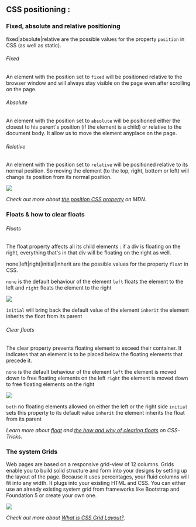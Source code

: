 ## CSS positioning :

### Fixed, absolute and relative positioning

 fixed|absolute|relative are the possible values for the property `position` in CSS (as well as static).

###### Fixed

  An element with the position set to `fixed` will be positioned relative to the browser window and will always stay visible on the page even after scrolling on the page.

###### Absolute

  An element with the position set to `absolute` will be positioned either the closest to his parent's position (if the element
  is a child) or relative to the document body. It allow us to move the element anyplace on the page.

###### Relative

  An element with the position set to `relative` will be positioned relative to its normal position. So moving the element (to the
  top, right, bottom or left) will change its position from its normal position.

  ![](http://s15.postimg.org/sthw1ijxn/Screen_Shot_2016_01_19_at_11_42_40_AM.png)

  *Check out more about [the position CSS property](https://developer.mozilla.org/en-US/docs/Web/CSS/position) on MDN.*


### Floats & how to clear floats

###### Floats

  The float property affects all its child elements : if a div is floating on the right, everything that's in that div will be floating on the right as well.

  none|left|right|initial|inherit are the possible values for the property `float` in CSS.

  `none` is the default behaviour of the element
  `left` floats the element to the left and `right` floats the element to the right

  ![](http://s30.postimg.org/xtyel4vnl/Screen_Shot_2016_01_19_at_12_52_32_PM.png)

  `initial` will bring back the default value of the element
  `inherit` the element inherits the float from its parent

###### Clear floats

  The clear property prevents floating element to exceed their container. It indicates that an element is to be placed below the floating elements that precede it.

  `none`	is the default behaviour of the element
  `left`	the element is moved down to free floating elements on the left
  `right`	the element is moved down to free floating elements on the right

  ![](http://s17.postimg.org/u093684mn/Screen_Shot_2016_01_19_at_1_13_59_PM.png)

  `both`	no floating elements allowed on either the left or the right side
  `initial`	sets this property to its default value
  `inherit`	the element inherits the float from its parent

  *Learn more about [float](https://css-tricks.com/all-about-floats/) and [the how and why of clearing floats](https://css-tricks.com/the-how-and-why-of-clearing-floats/) on CSS-Tricks.*


### The system Grids

  Web pages are based on a responsive grid-view of 12 columns. Grids enable you to build solid structure and form into your designs by setting up the layout of the page. Because it uses percentages, your fluid columns will fit into any width.
  It plugs into your existing HTML and CSS. You can either use an already existing system grid from frameworks like Bootstrap and Foundation 5 or create your own one.

![](http://leanderlindahl.se/wp-content/uploads/2011/10/11-1.png)

*Check out more about [What is CSS Grid Layout?](http://gridbyexample.com/what/).*
